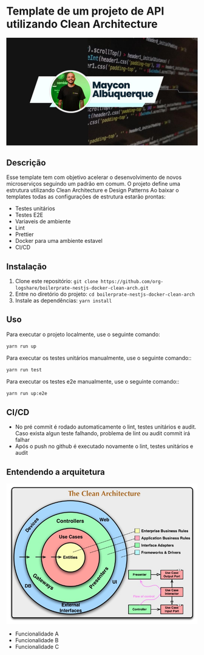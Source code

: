 # Template de um projeto de API utilizando Clean Architecture 

![Logo do Projeto](./documentation/codeforall.jpeg)

## Descrição
Esse template tem com objetivo acelerar o desenvolvimento de novos microserviços seguindo um padrão em comum.
O projeto define uma estrutura utilizando Clean Architecture e Design Patterns
Ao baixar o templates todas as configurações de estrutura estarão prontas:
- Testes unitários
- Testes E2E
- Variaveis de ambiente
- Lint
- Prettier
- Docker para uma ambiente estavel
- CI/CD

## Instalação

1. Clone este repositório: `git clone https://github.com/org-logshare/boilerprate-nestjs-docker-clean-arch.git`
2. Entre no diretório do projeto: `cd boilerprate-nestjs-docker-clean-arch`
3. Instale as dependências: `yarn install`

## Uso

Para executar o projeto localmente, use o seguinte comando:

```bash
yarn run up
```

Para executar os testes unitários manualmente, use o seguinte comando::

```bash
yarn run test
```

Para executar os testes e2e manualmente, use o seguinte comando::

```bash
yarn run up:e2e
```

## CI/CD
- No pré commit é rodado automaticamente o lint, testes unitários e audit. Caso exista algun teste falhando, problema de lint ou audit commit irá falhar
- Após o push no github é executado novamente o lint, testes unitários e audit

## Entendendo a arquitetura
![Clean Architecture](./documentation/clean-architecture.jpg)


- Funcionalidade A
- Funcionalidade B
- Funcionalidade C